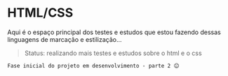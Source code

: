<h1>HTML/CSS</h1>
<p>Aqui é o espaço principal dos testes e estudos que estou fazendo dessas linguagens de marcação e estilização...</p>

> Status: realizando mais testes e estudos sobre o html e o css

```
Fase inicial do projeto em desenvolvimento - parte 2 😊

```
